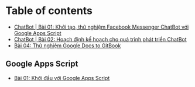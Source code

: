 # Table of contents

* [ChatBot \| Bài 01: Khởi tạo, thử nghiệm Facebook Messenger ChatBot với Google Apps Script](README.md)
* [ChatBot \| Bài 02: Hoạch định kế hoạch cho quá trình phát triển ChatBot](chatbot-or-bai-02-hoach-dinh-ke-hoach-cho-qua-trinh-phat-trien-chatbot.md)
* [Bài 04: Thử nghiệm Google Docs to GitBook](bai-04-thu-nghiem-google-docs-to-gitbook.md)

## Google Apps Script

* [Bài 01: Khởi đầu với Google Apps Script](google-apps-script/bai-01-khoi-dau-voi-google-apps-script.md)

